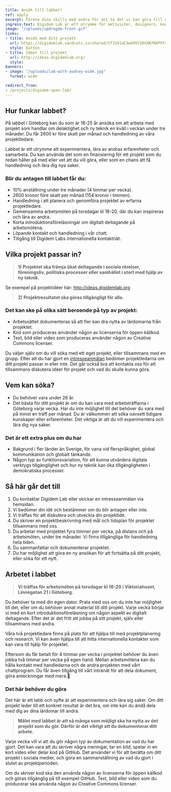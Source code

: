 ```yaml
---
title: Ansök till labbet!
ref: apply
excerpt: Förena dina skills med andra för att ta det vi kan göra till nästa nivå
ingress-text: Digidem Lab är ett utrymme för aktivister, designers, kodare och andra att träffas och undersöka och utveckla processer för deltagande demokrati för att skapa förändring.
image: "/uploads/updragde-front.gif"
links:
- title: Ansök med ditt projekt
  url: https://digidemlab.sandcats.io/shared/STJS41aCSw69VY1DXXN7RKPFFvZPrz7aDKDTCyvaMDn
  style: button
- title: Idéer till projekt
  url: http://ideas.digidemlab.org/
  style:
banners:
- image: "/uploads/lab-with-audrey-wide.jpg"
  format: wide

redirect_from:
- /projects/digidem-open-lab/
---
```



## Hur funkar labbet?
På labbet i Göteborg kan du som är 18-25 år ansöka om att arbeta med projekt som handlar om delaktighet och ny teknik en kväll i veckan under tre månader. Du får 2600 kr före skatt per månad och handledning av våra projektledare.

Labbet är ett utrymme att experimentera, lära av andras erfarenheter och samarbeta. Du kan använda det som en finansiering för ett projekt som du redan håller på med eller vet att du vill göra, eller som en chans att få handledning och lära dig nya saker.

### Blir du antagen till labbet får du:
* 10% anställning under tre månader (4 timmar per vecka).
* 2600 kronor före skatt per månad (154 kronor i timmen).
* Handledning i att planera och genomföra projektet av erfarna projektledare.
* Gemensamma arbetsmöten på torsdagar kl 18-20, där du kan inspireras och lära av andra.
* Korta introduktionsföreläsningar om digitalt deltagande på arbetsmötena.
* Löpande kontakt och handledning i vår chatt.
* Tillgång till Digidem Labs internationella kontaktnät.

## Vilka projekt passar in?
> **1) Projektet ska främja ökat deltagande i sociala rörelser, föreningsliv, politiska processer eller samhället i stort med hjälp av ny teknik.**

Se exempel på projektidéer här: <http://ideas.digidemlab.org>

> **2) Projektresultatet ska göras tillgängligt för alla.**

### Det kan ske på olika sätt beroende på typ av projekt:
* Arbetssättet dokumenteras så att fler kan dra nytta av lärdomarna från projektet.
* Kod som produceras använder någon av licenserna för öppen källkod.
* Text, bild eller video som produceras använder någon av Creative Commons licenser.

Du väljer själv om du vill söka med ett eget projekt, eller tillsammans med en grupp. Efter att du har gjort en [intresseanmälan]( https://digidemlab.sandcats.io/shared/STJS41aCSw69VY1DXXN7RKPFFvZPrz7aDKDTCyvaMDn) bedömer projektledarna om ditt projekt passar in eller inte. Det går också bra att kontakta oss för att tillsammans diskutera idéer för projekt och vad du skulle kunna göra.

## Vem kan söka?
* Du behöver vara under 26 år.
* Det bästa för ditt projekt är om du kan vara med arbetsträffarna i Göteborg varje vecka. Har du inte möjlighet till det behöver du vara med på minst en träff per månad.
Du är välkommen att söka oavsett tidigare kunskaper eller erfarenheter. Det viktiga är att du vill experimentera och lära dig nya saker.

### Det är ett extra plus om du har
* Bakgrund i fler länder än Sverige, för vana vid flerspråkighet, global kommunikation och globalt tänkande.
* Någon typ av funktionsvariation, för att kunna utvärdera digitala verktygs tillgänglighet och hur ny teknik kan öka tillgängligheten i demokratiska processer.

## Så här går det till
1. Du kontaktar Digidem Lab eller skickar en intresseanmälan via hemsidan.
2. Vi bedömer din idé och bestämmer om du blir antagen eller inte.
3. Vi träffas för att diskutera och utveckla din projektidé.
4. Du skriver en projektbeskrivning med mål och tidsplan för projektet tillsammans med oss.
5. Du arbetar med projektet fyra timmer per vecka, på distans och på arbetsmöten, under tre månader. Vi finns tillgängliga för handledning hela tiden.
6. Du sammanfattar och dokumenterar projektet.
7. Du har möjlighet att göra en ny ansökan för att fortsätta på ditt projekt, eller söka för ett nytt.

## Arbetet i labbet
> **Vi träffas för arbetsmöten på torsdagar kl 18-20 i Viktoriahuset, Linnégatan 21 i Göteborg.**

Du behöver ta med din egen dator. Prata med oss om du inte har möjlighet till det, eller om du behöver annat material till ditt projekt.
Varje vecka börjar vi med en kort introduktionsföreläsning om någon aspekt av digitalt deltagande. Efter det är det fritt att jobba på sitt projekt, själv eller tillsammans med andra.

Våra två projektledare finns på plats för att hjälpa till med projektplanering och research. Vi kan även hjälpa till att hitta internationella kontakter som kan vara till hjälp för projektet.

Eftersom du får betalt för 4 timmar per vecka i projektet behöver du även jobba två timmar per vecka på egen hand. Mellan arbetsmötena kan du hålla kontakt med handledarna och de andra projekten med vårt chattprogram. Du får även tillgång till vårt intranät för att dela dokument, göra anteckningar med mera.

### Det här behöver du göra
Det här är ett labb och syfte är att experimentera och lära sig saker. Om ditt projekt leder till ett konkret resultat är det bra, om inte kan du ändå dela med dig av dina lärdomar till andra.

> **Målet med labbet är att så många som möjligt ska ha nytta av det projekt som du gör. Därför är det viktigt att du dokumenterar ditt arbete.**

Varje vecka vill vi att du gör någon typ av dokumentation av vad du har gjort. Det kan vara att du skriver några meningar, tar en bild, spelar in en kort video eller delar kod på GitHub. Det använder vi för att berätta om ditt projekt i sociala medier, och göra en sammanställning av vad du gjort i slutet av projektperioden.

Om du skriver kod ska den använda någon av licenserna för öppen källkod och göras tillgänglig på till exempel GitHub. Text, bild eller video som du producerar ska använda någon av Creative Commons licenser.
